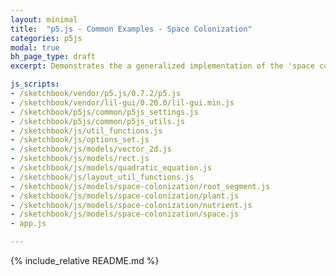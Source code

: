 ```yaml
---
layout: minimal
title:  "p5.js - Common Examples - Space Colonization"
categories: p5js
modal: true
bh_page_type: draft
excerpt: Demonstrates the a generalized implementation of the 'space colonization' algorithm, mimicking the biological process of roots growing in spurts in an attempt to secure resources.

js_scripts:
- /sketchbook/vendor/p5.js/0.7.2/p5.js
- /sketchbook/vendor/lil-gui/0.20.0/lil-gui.min.js
- /sketchbook/p5js/common/p5js_settings.js
- /sketchbook/p5js/common/p5js_utils.js
- /sketchbook/js/util_functions.js
- /sketchbook/js/options_set.js
- /sketchbook/js/models/vector_2d.js
- /sketchbook/js/models/rect.js
- /sketchbook/js/models/quadratic_equation.js
- /sketchbook/js/layout_util_functions.js
- /sketchbook/js/models/space-colonization/root_segment.js
- /sketchbook/js/models/space-colonization/plant.js
- /sketchbook/js/models/space-colonization/nutrient.js
- /sketchbook/js/models/space-colonization/space.js
- app.js

---
```


{% include_relative README.md %}

